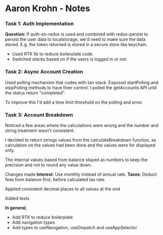 # Aaron Krohn - Notes

### Task 1: Auth Implementation
**Question:**
If auth-on-redux is used and combined with redux-persist to persist the user data to localstorage,
we'd need to make sure the data stored. E.g. the token returned is stored in a secure store like keychain.

- Used RTK lib to reduce boilerplate code. 
- Switched stacks based on if the users is logged in or not.

### Task 2: Async Account Creation
Used polling mechanism that codes with tan stack. Exposed startPolling and stopPolling methods to have finer control.
I polled the getAccounts API until the status return "completed".

To improve this I'd add a time limit threshold on the polling and error. 

### Task 3: Account Breakdown

Noticed a few areas where the calculations were wrong and the number and string treatment wasn't consistent.

I decided to return strings values from the calculateBreakdown function, as calculation on the values had been done
and the values were for displayed only.

The internal values based from balance stayed as numbers to keep the precision and not to round any value down.

Changes made
**Interest**: Use monthly instead of annual rate.
**Taxes**: Deduct fees from balance first, before calculated tas rate. 

Applied consistent decimal places to all values at the end

Added tests

**In general**,
- Add RTK to reduce boilerplate
- Add navigation types
- Add types to useNavigation, useDispatch and useAppSelector
